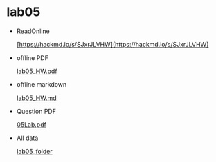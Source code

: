 # lab05

* ReadOnline

    [https://hackmd.io/s/SJxrJLVHW](https://hackmd.io/s/SJxrJLVHW)

* offline PDF

    [lab05_HW.pdf](https://github.com/linnil1/Lab304_2017summer/blob/master/lab05/lab05_HW.pdf)

* offline markdown

    [lab05_HW.md](https://github.com/linnil1/Lab304_2017summer/blob/master/lab05/lab05_HW.md)

* Question PDF

    [05Lab.pdf](https://github.com/linnil1/Lab304_2017summer/blob/master/lab05/05Lab.pdf)

* All data

    [lab05_folder](https://github.com/linnil1/Lab304_2017summer/tree/master/lab05)
